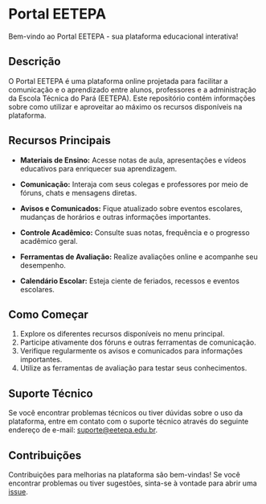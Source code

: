 # Portal EETEPA

Bem-vindo ao Portal EETEPA - sua plataforma educacional interativa!

## Descrição

O Portal EETEPA é uma plataforma online projetada para facilitar a comunicação e o aprendizado entre alunos, professores e a administração da Escola Técnica do Pará (EETEPA). Este repositório contém informações sobre como utilizar e aproveitar ao máximo os recursos disponíveis na plataforma.

## Recursos Principais

- **Materiais de Ensino:** Acesse notas de aula, apresentações e vídeos educativos para enriquecer sua aprendizagem.

- **Comunicação:** Interaja com seus colegas e professores por meio de fóruns, chats e mensagens diretas.

- **Avisos e Comunicados:** Fique atualizado sobre eventos escolares, mudanças de horários e outras informações importantes.

- **Controle Acadêmico:** Consulte suas notas, frequência e o progresso acadêmico geral.

- **Ferramentas de Avaliação:** Realize avaliações online e acompanhe seu desempenho.

- **Calendário Escolar:** Esteja ciente de feriados, recessos e eventos escolares.

## Como Começar

1. Explore os diferentes recursos disponíveis no menu principal.
2. Participe ativamente dos fóruns e outras ferramentas de comunicação.
3. Verifique regularmente os avisos e comunicados para informações importantes.
4. Utilize as ferramentas de avaliação para testar seus conhecimentos.

## Suporte Técnico

Se você encontrar problemas técnicos ou tiver dúvidas sobre o uso da plataforma, entre em contato com o suporte técnico através do seguinte endereço de e-mail: [suporte@eetepa.edu.br](mailto:suporte@eetepa.edu.br).

## Contribuições

Contribuições para melhorias na plataforma são bem-vindas! Se você encontrar problemas ou tiver sugestões, sinta-se à vontade para abrir uma [issue](https://github.com/seu-usuario/eetepa-portal/issues).


